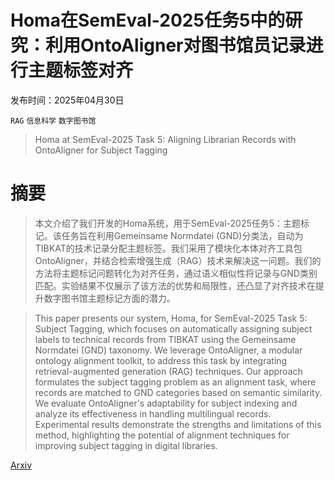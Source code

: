 # Homa在SemEval-2025任务5中的研究：利用OntoAligner对图书馆员记录进行主题标签对齐

发布时间：2025年04月30日

`RAG` `信息科学` `数字图书馆`

> Homa at SemEval-2025 Task 5: Aligning Librarian Records with OntoAligner for Subject Tagging

# 摘要

> 本文介绍了我们开发的Homa系统，用于SemEval-2025任务5：主题标记。该任务旨在利用Gemeinsame Normdatei (GND)分类法，自动为TIBKAT的技术记录分配主题标签。我们采用了模块化本体对齐工具包OntoAligner，并结合检索增强生成（RAG）技术来解决这一问题。我们的方法将主题标记问题转化为对齐任务，通过语义相似性将记录与GND类别匹配。实验结果不仅展示了该方法的优势和局限性，还凸显了对齐技术在提升数字图书馆主题标记方面的潜力。

> This paper presents our system, Homa, for SemEval-2025 Task 5: Subject Tagging, which focuses on automatically assigning subject labels to technical records from TIBKAT using the Gemeinsame Normdatei (GND) taxonomy. We leverage OntoAligner, a modular ontology alignment toolkit, to address this task by integrating retrieval-augmented generation (RAG) techniques. Our approach formulates the subject tagging problem as an alignment task, where records are matched to GND categories based on semantic similarity. We evaluate OntoAligner's adaptability for subject indexing and analyze its effectiveness in handling multilingual records. Experimental results demonstrate the strengths and limitations of this method, highlighting the potential of alignment techniques for improving subject tagging in digital libraries.

[Arxiv](https://arxiv.org/abs/2504.21474)